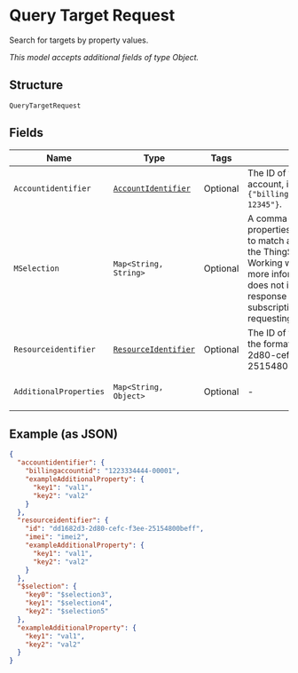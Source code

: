 
# Query Target Request

Search for targets by property values.

*This model accepts additional fields of type Object.*

## Structure

`QueryTargetRequest`

## Fields

| Name | Type | Tags | Description | Getter | Setter |
|  --- | --- | --- | --- | --- | --- |
| `Accountidentifier` | [`AccountIdentifier`](../../doc/models/account-identifier.md) | Optional | The ID of the authenticating billing account, in the format `{"billingaccountid":"1234567890-12345"}`. | AccountIdentifier getAccountidentifier() | setAccountidentifier(AccountIdentifier accountidentifier) |
| `MSelection` | `Map<String, String>` | Optional | A comma-separated list of properties and comparator values to match against subscriptions in the ThingSpace account. See Working with Query Filters for more information. If the request does not include `$selection`, the response will include all subscriptions to which the requesting user has access. | Map<String, String> getMSelection() | setMSelection(Map<String, String> mSelection) |
| `Resourceidentifier` | [`ResourceIdentifier`](../../doc/models/resource-identifier.md) | Optional | The ID of the target to delete, in the format {"id": "dd1682d3-2d80-cefc-f3ee-25154800beff"}. | ResourceIdentifier getResourceidentifier() | setResourceidentifier(ResourceIdentifier resourceidentifier) |
| `AdditionalProperties` | `Map<String, Object>` | Optional | - | Object getAdditionalProperty(String key) | additionalProperty(String key, Object value) |

## Example (as JSON)

```json
{
  "accountidentifier": {
    "billingaccountid": "1223334444-00001",
    "exampleAdditionalProperty": {
      "key1": "val1",
      "key2": "val2"
    }
  },
  "resourceidentifier": {
    "id": "dd1682d3-2d80-cefc-f3ee-25154800beff",
    "imei": "imei2",
    "exampleAdditionalProperty": {
      "key1": "val1",
      "key2": "val2"
    }
  },
  "$selection": {
    "key0": "$selection3",
    "key1": "$selection4",
    "key2": "$selection5"
  },
  "exampleAdditionalProperty": {
    "key1": "val1",
    "key2": "val2"
  }
}
```

